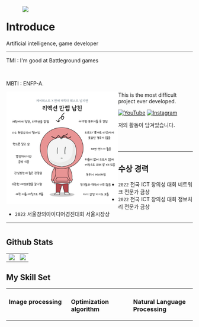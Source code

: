 <img align="right" width="460" src="https://github.com/AI-Expert-04/AI-Expert-04/blob/main/.idea/ezgif.com-gif-maker.gif">

# Introduce

Artificial intelligence, game developer

<hr></hr>

TMI : I'm good at Battleground games

</br>

MBTI : ENFP-A.

<section>
<img align="left" width="60%" src="https://github.com/AI-Expert-04/AI-Expert-04/blob/main/.idea/IMG_0272.JPG">
<div width="20%">
This is the most difficult project ever developed.

[![YouTube](https://img.shields.io/badge/Youtube-%23FF0000.svg?style=for-the-badge&logo=YouTube&logoColor=white)](https://www.youtube.com/channel/UCzIUIJ2NLY_AC-XhNWwcP2g) [![Instagram](https://img.shields.io/badge/Instagram-E4405F?style=for-the-badge&logo=Instagram&logoColor=white)](https://www.instagram.com/kku_ing._.04)
  
저의 활동이 담겨있습니다.
  </div>
</section>
<br>
<br>

<hr></hr>

## 수상 경력
- `2022` 전국 ICT 창의성 대회 네트워크 전문가 금상
- `2022` 전국 ICT 창의성 대회 정보처리 전문가 금상
- `2022` 서울창의아이디어경진대회 서울시장상
<hr></hr>
 
 

#
#
#
## Github Stats  
<table><tr><td valign="top" width="50%">

<img src="https://github-readme-stats.vercel.app/api?username=AI-Expert-04&show_icons=true&count_private=true&hide_border=true" align="left" style="width: 100%" />

</td><td valign="top" width="50%">

<img src="https://github-readme-stats.vercel.app/api/top-langs/?username=AI-Expert-04&hide_border=true&layout=compact" align="left" style="width: 100%" />

</td></tr></table
  
<br/>

## My Skill Set  
<table><tr><td valign="top" width="33%">
  

### Image processing  
<div align="center">
</div>  
</td><td valign="top" width="33%">
  

### Optimization algorithm
<div align="center">
</div>
  
</td><td valign="top" width="33%">
 
### Natural Language Processing
<div align="center">
</div>
</td></tr></table>


